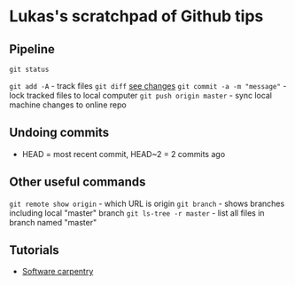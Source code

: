 # Lukas's scratchpad of Github tips

## Pipeline

```git status```

```git add -A``` - track files
```git diff``` [see changes](https://stackoverflow.com/questions/2529441/how-to-read-the-output-from-git-diff)
```git commit -a -m "message"``` - lock tracked files to local computer
```git push origin master``` - sync local machine changes to online repo

## Undoing commits
* HEAD = most recent commit, HEAD~2 = 2 commits ago


## Other useful commands
```git remote show origin``` - which URL is origin
```git branch``` - shows branches including local "master" branch
```git ls-tree -r master``` - list all files in branch named "master"


## Tutorials
* [Software carpentry](https://swcarpentry.github.io/git-novice/)